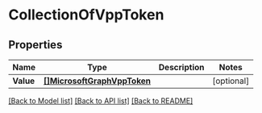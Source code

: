 # CollectionOfVppToken

## Properties

Name | Type | Description | Notes
------------ | ------------- | ------------- | -------------
**Value** | [**[]MicrosoftGraphVppToken**](microsoft.graph.vppToken.md) |  | [optional] 

[[Back to Model list]](../README.md#documentation-for-models) [[Back to API list]](../README.md#documentation-for-api-endpoints) [[Back to README]](../README.md)


